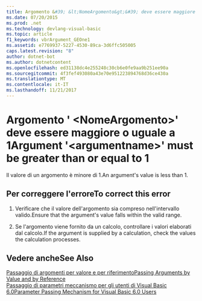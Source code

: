```yaml
---
title: Argomento &#39; &lt;NomeArgomento&gt;&#39; deve essere maggiore o uguale a 1
ms.date: 07/20/2015
ms.prod: .net
ms.technology: devlang-visual-basic
ms.topic: article
f1_keywords: vbrArgument_GEOne1
ms.assetid: e7769937-5227-4530-89ca-3d6ffc505005
caps.latest.revision: "8"
author: dotnet-bot
ms.author: dotnetcontent
ms.openlocfilehash: ed31138dc4e255248c30cb6e0fe9aa9b251ee90a
ms.sourcegitcommit: 4f3fef493080a43e70e951223894768d36ce430a
ms.translationtype: MT
ms.contentlocale: it-IT
ms.lasthandoff: 11/21/2017
---
```

# <a name="argument-39ltargumentnamegt39-must-be-greater-than-or-equal-to-1"></a><span data-ttu-id="14438-102">Argomento &#39; &lt;NomeArgomento&gt;&#39; deve essere maggiore o uguale a 1</span><span class="sxs-lookup"><span data-stu-id="14438-102">Argument &#39;&lt;argumentname&gt;&#39; must be greater than or equal to 1</span></span>
<span data-ttu-id="14438-103">Il valore di un argomento è minore di 1.</span><span class="sxs-lookup"><span data-stu-id="14438-103">An argument's value is less than 1.</span></span>  
  
## <a name="to-correct-this-error"></a><span data-ttu-id="14438-104">Per correggere l'errore</span><span class="sxs-lookup"><span data-stu-id="14438-104">To correct this error</span></span>  
  
1.  <span data-ttu-id="14438-105">Verificare che il valore dell'argomento sia compreso nell'intervallo valido.</span><span class="sxs-lookup"><span data-stu-id="14438-105">Ensure that the argument's value falls within the valid range.</span></span>  
  
2.  <span data-ttu-id="14438-106">Se l'argomento viene fornito da un calcolo, controllare i valori elaborati dal calcolo.</span><span class="sxs-lookup"><span data-stu-id="14438-106">If the argument is supplied by a calculation, check the values the calculation processes.</span></span>  
  
## <a name="see-also"></a><span data-ttu-id="14438-107">Vedere anche</span><span class="sxs-lookup"><span data-stu-id="14438-107">See Also</span></span>  
 [<span data-ttu-id="14438-108">Passaggio di argomenti per valore e per riferimento</span><span class="sxs-lookup"><span data-stu-id="14438-108">Passing Arguments by Value and by Reference</span></span>](../../visual-basic/programming-guide/language-features/procedures/passing-arguments-by-value-and-by-reference.md)  
 [<span data-ttu-id="14438-109">Passaggio di parametri meccanismo per gli utenti di Visual Basic 6.0</span><span class="sxs-lookup"><span data-stu-id="14438-109">Parameter Passing Mechanism for Visual Basic 6.0 Users</span></span>](http://msdn.microsoft.com/en-us/0fa2b0dc-aa1c-4797-bbd6-aa13c611cab2)
